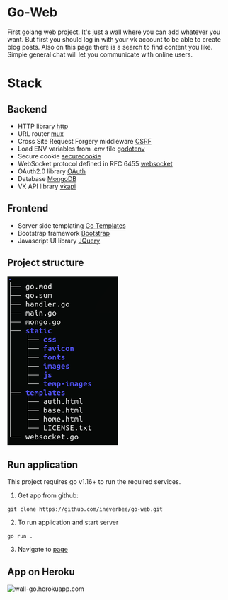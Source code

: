 # Go-Web

First golang web project. It's just a wall where you can add whatever you want. But first you should log in with your vk account to be able to create blog posts. Also on this page there is a search to find content you like. Simple general chat will let you communicate with online users.

# Stack

## Backend

- HTTP library [http](https://pkg.go.dev/net/http)
- URL router [mux](https://github.com/gorilla/mux)
- Cross Site Request Forgery middleware [CSRF](https://github.com/gorilla/csrf)
- Load ENV variables from .env file [godotenv](https://github.com/joho/godotenv)
- Secure cookie [securecookie](https://github.com/gorilla/securecookie)
- WebSocket protocol defined in RFC 6455 [websocket](https://github.com/gorilla/websocket)
- OAuth2.0 library [OAuth](https://golang.org/x/oauth2)
- Database [MongoDB](https://www.mongodb.com/)
- VK API library [vkapi](https://github.com/go-vk-api/vk)

## Frontend

- Server side templating [Go Templates](https://golang.org/pkg/text/template/)
- Bootstrap framework [Bootstrap](https://getbootstrap.com/)
- Javascript UI library [JQuery](https://jquery.com/)

## Project structure

![structure](structure.png)

## Run application

This project requires go v1.16+ to run the required services.

1. Get app from github:

```
git clone https://github.com/ineverbee/go-web.git
```

2. To run application and start server

```
go run .
```

3. Navigate to [page](http://localhost:8080/)

## App on Heroku

![wall-go.herokuapp.com](https://wall-go.herokuapp.com/)

